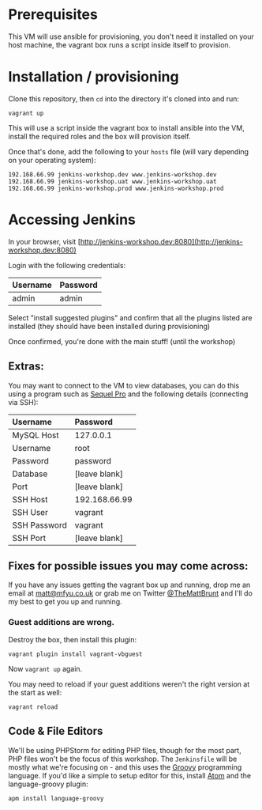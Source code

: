 # Prerequisites

This VM will use ansible for provisioning, you don't need it installed on your host machine, the vagrant box runs a script inside itself to provision.

# Installation / provisioning

Clone this repository, then `cd` into the directory it's cloned into and run:

`vagrant up`

This will use a script inside the vagrant box to install ansible into the VM, install the required roles and the box will provision itself.

Once that's done, add the following to your `hosts` file (will vary depending on your operating system):

```
192.168.66.99 jenkins-workshop.dev www.jenkins-workshop.dev
192.168.66.99 jenkins-workshop.uat www.jenkins-workshop.uat
192.168.66.99 jenkins-workshop.prod www.jenkins-workshop.prod
```

# Accessing Jenkins

In your browser, visit [http://jenkins-workshop.dev:8080](http://jenkins-workshop.dev:8080)

Login with the following credentials:

| Username | Password |
|:---------|:---------|
| admin    | admin    |

Select "install suggested plugins" and confirm that all the plugins listed are installed (they should have been installed during provisioning)

Once confirmed, you're done with the main stuff! (until the workshop)

## Extras:

You may want to connect to the VM to view databases, you can do this using a program such as [Sequel Pro](https://www.sequelpro.com) and the following details (connecting via SSH):

| Username     | Password      |
|:-------------|:--------------|
| MySQL Host   | 127.0.0.1     |
| Username     | root          |
| Password     | password      |
| Database     | [leave blank] |
| Port         | [leave blank] |
| SSH Host     | 192.168.66.99 |
| SSH User     | vagrant       |
| SSH Password | vagrant       |
| SSH Port     | [leave blank] |

## Fixes for possible issues you may come across:

If you have any issues getting the vagrant box up and running, drop me an email at [matt@mfyu.co.uk](mailto:matt@mfyu.co.uk) or grab me on Twitter [@TheMattBrunt](https://twitter.com/TheMattBrunt) and I'll do my best to get you up and running.

### Guest additions are wrong.

Destroy the box, then install this plugin:

`vagrant plugin install vagrant-vbguest`

Now `vagrant up` again.

You may need to reload if your guest additions weren't the right version at the start as well:

`vagrant reload`

## Code & File Editors

We'll be using PHPStorm for editing PHP files, though for the most part, PHP files won't be the focus of this workshop. The `Jenkinsfile` will be mostly what we're focusing on - and this uses the [Groovy](http://www.groovy-lang.org) programming language. If you'd like a simple to setup editor for this, install [Atom](https://atom.io) and the language-groovy plugin:

`apm install language-groovy`